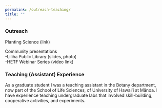 ```yaml
---
permalink: /outreach-teaching/
title: ""
--- 
```

### Outreach 

Planting Science (link) 

Community presentations <br/>
  -Liliha Public Library (slides, photo) <br/>
  -HETF Webinar Series (video link) <br/>
  
### Teaching (Assistant) Experience 

As a graduate student I was a teaching assistant in the Botany department, now part of the School of Life Sciences, of University of Hawaiʻi at Mānoa. I have experience teaching undergraduate labs that involved skill-building, cooperative activities, and experiments.
